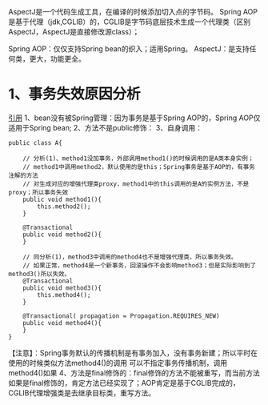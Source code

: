 AspectJ是一个代码生成工具，在编译的时候添加切入点的字节码。
Spring AOP是基于代理（jdk,CGLIB）的，CGLIB是字节码底层技术生成一个代理类（区别AspectJ，AspectJ是直接修改源class）；

Spring AOP：仅仅支持Spring bean的织入；适用Spring。
AspectJ：是支持任何类，更大，功能更全。

# 1、事务失效原因分析
[引用](https://www.jianshu.com/p/4120b89190d0)
1、bean没有被Spring管理：因为事务是基于Spring AOP的，Spring AOP仅适用于Spring bean;
2、方法不是public修饰：
3、自身调用：
```
public class A{

    // 分析(1)、method1没加事务，外部调用method1()的时候调用的是A类本身实例；
    // method1中调用method2，默认使用的是this；Spring事务是基于AOP的，有事务注解的方法
    // 对生成对应的增强代理类proxy，method1中的this调用的是A的实例方法，不是proxy；所以事务失效
    public void method1(){
        this.method2();
    }
    
    @Transactional
    public void method2(){
    }
    
    // 同分析(1)，method3中调用的method4也不是增强代理类，所以事务失效。
    // 如果正常，method4是一个新事务，回滚操作不会影响method3；但是实际影响到了method3()所以失效。
    @Transactional
    public void method3(){
        this.method4();
    }
    
    @Transactional( propagation = Propagation.REQUIRES_NEW)
    public void method4(){
    }
}
```
【注意】：Spring事务默认的传播机制是有事务加入，没有事务新建；所以平时在使用的时候类似方法method4()的调用
可以不指定事务传播机制，调用method4()如果
4、方法是final修饰的：final修饰的方法不能被重写，而当前方法如果是final修饰的，肯定方法已经实现了；AOP肯定是基于CGLIB完成的，
CGLIB代理增强类是去继承目标类，重写方法。
